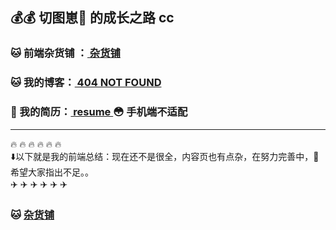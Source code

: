 ## 💰💰 切图崽🐶 的成长之路 cc
### 🐱 前端杂货铺 ：[ 杂货铺 ](https://docs.icey.cc) 
### 🐱 我的博客：[ 404 NOT FOUND ](https://wang.icey.cc) 
### 🐯 我的简历：[ resume ](https://cv.icey.cc) 😳 手机端不适配
---
🔥 🔥 🔥 🔥 🔥 🔥  
⬇️以下就是我的前端总结：现在还不是很全，内容页也有点杂，在努力完善中，💪希望大家指出不足。。  
✈️ ✈️ ✈️ ✈️ ✈️ ✈️
### 🐱 [ 杂货铺 ](https://docs.icey.cc) 